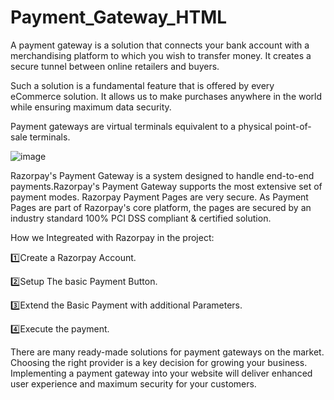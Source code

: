 # Payment_Gateway_HTML

A payment gateway is a solution that connects your bank account with a merchandising platform to which you wish to transfer money. It creates a secure tunnel between online retailers and buyers.

Such a solution is a fundamental feature that is offered by every eCommerce solution. It allows us to make purchases anywhere in the world while ensuring maximum data security.

Payment gateways are virtual terminals equivalent to a physical point-of-sale terminals.



![image](https://user-images.githubusercontent.com/83292249/153693795-daa0ecd2-a2d5-4bb2-882c-6714c182ab73.png)



Razorpay's Payment Gateway is a system designed to handle end-to-end payments.Razorpay's Payment Gateway supports the most extensive set of payment modes.
Razorpay Payment Pages are very secure. As Payment Pages are part of Razorpay's core platform, the pages are secured by an industry standard 100% PCI DSS compliant & certified solution. 

How we Integreated with Razorpay in the project:

1️⃣Create a Razorpay Account.

2️⃣Setup The basic Payment Button.

3️⃣Extend the Basic Payment with additional Parameters.

4️⃣Execute the payment.



There are many ready-made solutions for payment gateways on the market. Choosing the right provider is a key decision for growing your business. Implementing a payment gateway into your website will deliver enhanced user experience and maximum security for your customers. 

